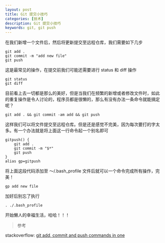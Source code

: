```yaml
---
layout: post
title: Git 提交小技巧
categories: [技术]
description: Git 提交小技巧
keywords: git, git push
---
```


在我们新增一个文件后，然后将更新提交至远程仓库，我们需要如下几步
```
git add .
git commit -m "add new file"
git push
```

这是最常见的操作，在提交前我们可能还需要进行 status 和 diff 操作

```
git status
git diff
```

目前看上去一切都是那么的美好，但是当我们在频繁的新增或者修改文件时，如此的重复操作是令人讨论的，程序员都是很懒的，那么有没有办法一条命令就能搞定呢？
```
git add . && git commit -am add && git push
```
这样我们可以将文件提交至远程仓库。但是还是感觉不完美，因为每次要打的字太多。有一个办法就是将上面这一行命令起一个别名即可
```
gitpush() {
    git add .
    git commit -m "$*"
    git push
}
alias gp=gitpush
```
将上面这段代码添加至 ～/.bash_profile 文件后就可以一个命令完成所有操作，完美！
```
gp add new file
```
加好后别忘了执行
```
. ./.bash_profile
```

开始懒人的幸福生活，哈哈！！！

> 参考

stackoverflow: [git add, commit and push commands in one](https://stackoverflow.com/questions/19595067/git-add-commit-and-push-commands-in-one)

